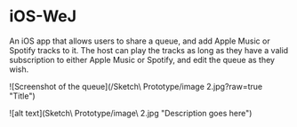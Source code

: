 # iOS-WeJ

An iOS app that allows users to share a queue, and add Apple Music or Spotify tracks to it. The host can play the tracks as long as they have a valid subscription to either Apple Music or Spotify, and edit the queue as they wish.


![Screenshot of the queue](/Sketch\ Prototype/image 2.jpg?raw=true "Title")

![alt text](Sketch\ Prototype/image\ 2.jpg "Description goes here")
